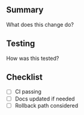 ## Summary
What does this change do?

## Testing
How was this tested?

## Checklist
- [ ] CI passing
- [ ] Docs updated if needed
- [ ] Rollback path considered
